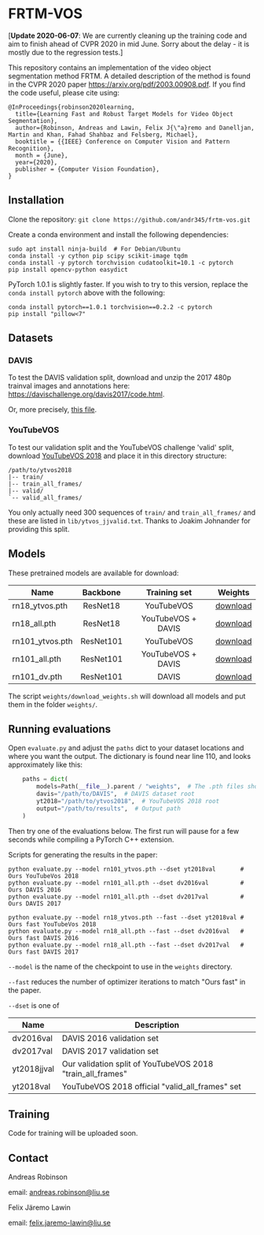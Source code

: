 # FRTM-VOS

[<b>Update 2020-06-07</b>: We are currently cleaning up the training code
and aim to finish ahead of CVPR 2020 in mid June. Sorry about the delay -
it is mostly due to the regression tests.]

This repository contains an implementation of the video object segmentation
method FRTM. A detailed description of the method is
found in the CVPR 2020 paper <https://arxiv.org/pdf/2003.00908.pdf>.
If you find the code useful, please cite using:

    @InProceedings{robinson2020learning,
      title={Learning Fast and Robust Target Models for Video Object Segmentation},
      author={Robinson, Andreas and Lawin, Felix J{\"a}remo and Danelljan, Martin and Khan, Fahad Shahbaz and Felsberg, Michael},
      booktitle = {{IEEE} Conference on Computer Vision and Pattern Recognition},
      month = {June},
      year={2020},
      publisher = {Computer Vision Foundation},
    }


## Installation
Clone the repository: `git clone https://github.com/andr345/frtm-vos.git`

Create a conda environment and install the following dependencies:
```shell script
sudo apt install ninja-build  # For Debian/Ubuntu
conda install -y cython pip scipy scikit-image tqdm
conda install -y pytorch torchvision cudatoolkit=10.1 -c pytorch
pip install opencv-python easydict
```

PyTorch 1.0.1 is slightly faster. If you wish to try to this version, replace the `conda install pytorch` above
with the following:
```shell script
conda install pytorch==1.0.1 torchvision==0.2.2 -c pytorch
pip install "pillow<7"
```

## Datasets

### DAVIS

To test the DAVIS validation split, download and unzip the 2017 480p trainval images and annotations here:
<https://davischallenge.org/davis2017/code.html>.

Or, more precisely, [this file](https://data.vision.ee.ethz.ch/csergi/share/davis/DAVIS-2017-trainval-480p.zip).

### YouTubeVOS

To test our validation split and the YouTubeVOS challenge 'valid' split, download [YouTubeVOS 2018](https://youtube-vos.org/dataset/)
and place it in this directory structure:

```
/path/to/ytvos2018
|-- train/
|-- train_all_frames/
|-- valid/
`-- valid_all_frames/
```
You only actually need 300 sequences of `train/` and `train_all_frames/` and these are listed
in `lib/ytvos_jjvalid.txt`. Thanks to Joakim Johnander for providing this split.

## Models

These pretrained models are available for download: 

| Name            | Backbone  | Training set       | Weights  |
|-----------------|:---------:|:------------------:|:--------:|
| rn18_ytvos.pth  | ResNet18  | YouTubeVOS         | [download](https://drive.google.com/open?id=1anOEzUMxXR4ff2qaUJNojAABWuAmaGvw) |
| rn18_all.pth    | ResNet18  | YouTubeVOS + DAVIS | [download](https://drive.google.com/open?id=1t21DG1ts-2NQXDVvuQjW9LY9VVkYuXU5)
| rn101_ytvos.pth | ResNet101 | YouTubeVOS         | [download](https://drive.google.com/open?id=1KFg7ZjdJyhLE58WzEBlznOrDpKmQqviC) |
| rn101_all.pth   | ResNet101 | YouTubeVOS + DAVIS | [download](https://drive.google.com/open?id=1GqaB80sznVkonprCdYhURwGwqiPRhP-v) |
| rn101_dv.pth    | ResNet101 | DAVIS              | [download](https://drive.google.com/open?id=1gRFn2NojH47BjURSws2XIyuTjzFkmuSV) |


The script `weights/download_weights.sh` will download all models and put them in the folder `weights/`.

## Running evaluations

Open `evaluate.py` and adjust the `paths` dict to your dataset locations and where you want the output.
The dictionary is found near line 110, and looks approximately like this:

```python
    paths = dict(
        models=Path(__file__).parent / "weights",  # The .pth files should be here
        davis="/path/to/DAVIS",  # DAVIS dataset root
        yt2018="/path/to/ytvos2018",  # YouTubeVOS 2018 root
        output="/path/to/results",  # Output path
    )
```

Then try one of the evaluations below. The first run will pause for a few seconds while compiling a
PyTorch C++ extension.

Scripts for generating the results in the paper:
```shell script
python evaluate.py --model rn101_ytvos.pth --dset yt2018val       # Ours YouTubeVos 2018
python evaluate.py --model rn101_all.pth --dset dv2016val         # Ours DAVIS 2016
python evaluate.py --model rn101_all.pth --dset dv2017val         # Ours DAVIS 2017

python evaluate.py --model rn18_ytvos.pth --fast --dset yt2018val # Ours fast YouTubeVos 2018
python evaluate.py --model rn18_all.pth --fast --dset dv2016val   # Ours fast DAVIS 2016
python evaluate.py --model rn18_all.pth --fast --dset dv2017val   # Ours fast DAVIS 2017

```

`--model` is the name of the checkpoint to use in the `weights` directory.

`--fast` reduces the number of optimizer iterations to match "Ours fast" in the paper.

`--dset` is one of

  | Name        | Description                                                |
  |-------------|------------------------------------------------------------|
  | dv2016val   | DAVIS 2016 validation set                                  |
  | dv2017val   | DAVIS 2017 validation set                                  |
  | yt2018jjval | Our validation split of YouTubeVOS 2018 "train_all_frames" |
  | yt2018val   | YouTubeVOS 2018 official "valid_all_frames" set            |

## Training
Code for training will be uploaded soon.

## Contact
Andreas Robinson

email: andreas.robinson@liu.se

Felix Järemo Lawin

email: felix.jaremo-lawin@liu.se
